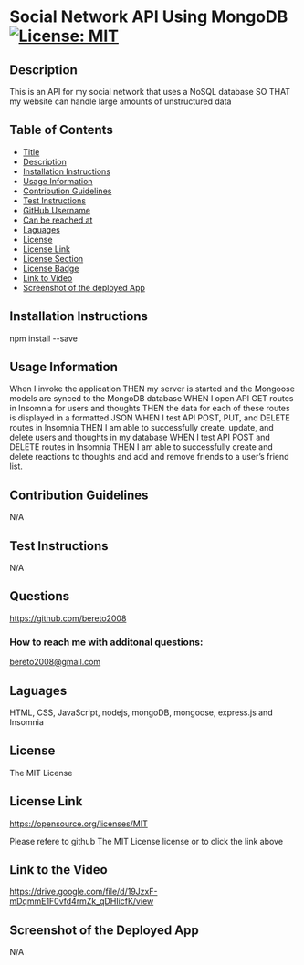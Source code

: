# Social Network API Using MongoDB <a id="title"></a> [![License: MIT](https://img.shields.io/badge/License-MIT-yellow.svg)](https://opensource.org/licenses/MIT) <a id="license-badge"></a>

## Description <a id="description"></a>

This is an API for my social network that uses a NoSQL database
SO THAT my website can handle large amounts of unstructured data

## Table of Contents

- [Title](#title)
- [Description](#description)
- [Installation Instructions](#installation-instructions)
- [Usage Information](#usage)
- [Contribution Guidelines](#contribution)
- [Test Instructions](#test-instructions)
- [GitHub Username](#github-username)
- [Can be reached at](#email)
- [Laguages](#languages)
- [License](#license)
- [License Link](#license-link)
- [License Section](#license-section)
- [License Badge](#license-badge)
- [Link to Video](#link-video)
- [Screenshot of the deployed App](#deployed-app)

## Installation Instructions <a id="installation-instructions"></a>

npm install --save

## Usage Information <a id="usage"></a>

When I invoke the application THEN my server is started and the Mongoose models are synced to the MongoDB database
WHEN I open API GET routes in Insomnia for users and thoughts THEN the data for each of these routes is displayed in a formatted JSON WHEN I test API POST, PUT, and DELETE routes in Insomnia THEN I am able to successfully create, update, and delete users and thoughts in my database WHEN I test API POST and DELETE routes in Insomnia THEN I am able to successfully create and delete reactions to thoughts and add and remove friends to a user’s friend list.

## Contribution Guidelines <a id="contribution"></a>

N/A

## Test Instructions <a id="test-instructions"></a>

N/A

## Questions <a id="github-username"></a>

https://github.com/bereto2008

### How to reach me with additonal questions: <a id="email"></a>

bereto2008@gmail.com

## Laguages <a id="languages"></a>

HTML, CSS, JavaScript, nodejs, mongoDB, mongoose, express.js and Insomnia

## License <a id="license"></a>

The MIT License

## License Link <a id="license-link"></a>

https://opensource.org/licenses/MIT

<a id="license-section"></a>
Please refere to github The MIT License license or to click the link above

## Link to the Video <a id="link-video"></a>

https://drive.google.com/file/d/19JzxF-mDqmmE1F0vfd4rmZk_qDHIicfK/view

## Screenshot of the Deployed App<a id="deployed-app"></a>

N/A
